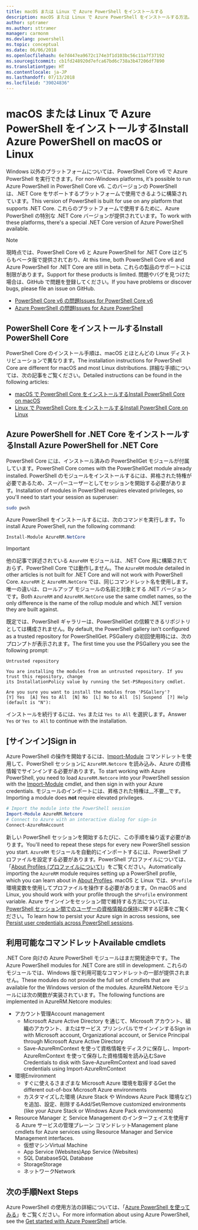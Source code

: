```yaml
---
title: macOS または Linux で Azure PowerShell をインストールする
description: macOS または Linux で Azure PowerShell をインストールする方法。
author: sptramer
ms.author: sttramer
manager: carmonm
ms.devlang: powershell
ms.topic: conceptual
ms.date: 06/06/2018
ms.openlocfilehash: 6e7d447ea9672c174e3f1d103bc56c11a7f37192
ms.sourcegitcommit: cb1fd248920d7efca67bd6c738a3b47206df7890
ms.translationtype: HT
ms.contentlocale: ja-JP
ms.lasthandoff: 07/13/2018
ms.locfileid: "39024836"
---
```

# <a name="install-azure-powershell-on-macos-or-linux"></a><span data-ttu-id="80c0d-103">macOS または Linux で Azure PowerShell をインストールする</span><span class="sxs-lookup"><span data-stu-id="80c0d-103">Install Azure PowerShell on macOS or Linux</span></span>

<span data-ttu-id="80c0d-104">Windows 以外のプラットフォームについては、PowerShell Core v6 で Azure PowerShell を実行できます。</span><span class="sxs-lookup"><span data-stu-id="80c0d-104">For non-Windows platforms, it's possible to run Azure PowerShell in PowerShell Core v6.</span></span> <span data-ttu-id="80c0d-105">このバージョンの PowerShell は、.NET Core をサポートするプラットフォームで使用できるように構築されています。</span><span class="sxs-lookup"><span data-stu-id="80c0d-105">This version of PowerShell is built for use on any platform that supports .NET Core.</span></span> <span data-ttu-id="80c0d-106">これらのプラットフォームで使用するために、Azure PowerShell の特別な .NET Core バージョンが提供されています。</span><span class="sxs-lookup"><span data-stu-id="80c0d-106">To work with these platforms, there's a special .NET Core version of Azure PowerShell available.</span></span>

> [!NOTE]
> <span data-ttu-id="80c0d-107">現時点では、PowerShell Core v6 と Azure PowerShell for .NET Core はどちらもベータ版で提供されており、</span><span class="sxs-lookup"><span data-stu-id="80c0d-107">At this time, both PowerShell Core v6 and Azure PowerShell for .NET Core are still in beta.</span></span>
> <span data-ttu-id="80c0d-108">これらの製品のサポートには制限があります。</span><span class="sxs-lookup"><span data-stu-id="80c0d-108">Support for these products is limited.</span></span> <span data-ttu-id="80c0d-109">問題やバグを見つけた場合は、GitHub で問題を登録してください。</span><span class="sxs-lookup"><span data-stu-id="80c0d-109">If you have problems or discover bugs, please file an issue on GitHub.</span></span>
>
> * [<span data-ttu-id="80c0d-110">PowerShell Core v6 の問題</span><span class="sxs-lookup"><span data-stu-id="80c0d-110">Issues for PowerShell Core v6</span></span>](https://github.com/PowerShell/PowerShell/issues)
> * [<span data-ttu-id="80c0d-111">Azure PowerShell の問題</span><span class="sxs-lookup"><span data-stu-id="80c0d-111">Issues for Azure PowerShell</span></span>](https://github.com/azure/azure-docs-powershell/issues)

## <a name="install-powershell-core"></a><span data-ttu-id="80c0d-112">PowerShell Core をインストールする</span><span class="sxs-lookup"><span data-stu-id="80c0d-112">Install PowerShell Core</span></span>

<span data-ttu-id="80c0d-113">PowerShell Core のインストール手順は、macOS とほとんどの Linux ディストリビューションで異なります。</span><span class="sxs-lookup"><span data-stu-id="80c0d-113">The installation instructions for PowerShell Core are different for macOS and most Linux distributions.</span></span>
<span data-ttu-id="80c0d-114">詳細な手順については、次の記事をご覧ください。</span><span class="sxs-lookup"><span data-stu-id="80c0d-114">Detailed instructions can be found in the following articles:</span></span>

* [<span data-ttu-id="80c0d-115">macOS で PowerShell Core をインストールする</span><span class="sxs-lookup"><span data-stu-id="80c0d-115">Install PowerShell Core on macOS</span></span>](/powershell/scripting/setup/installing-powershell-core-on-macos)
* [<span data-ttu-id="80c0d-116">Linux で PowerShell Core をインストールする</span><span class="sxs-lookup"><span data-stu-id="80c0d-116">Install PowerShell Core on Linux</span></span>](/powershell/scripting/setup/installing-powershell-core-on-linux)

## <a name="install-azure-powershell-for-net-core"></a><span data-ttu-id="80c0d-117">Azure PowerShell for .NET Core をインストールする</span><span class="sxs-lookup"><span data-stu-id="80c0d-117">Install Azure PowerShell for .NET Core</span></span>

<span data-ttu-id="80c0d-118">PowerShell Core には、インストール済みの PowerShellGet モジュールが付属しています。</span><span class="sxs-lookup"><span data-stu-id="80c0d-118">PowerShell Core comes with the PowerShellGet module already installed.</span></span> <span data-ttu-id="80c0d-119">PowerShell のモジュールをインストールするには、昇格された特権が必要であるため、スーパーユーザーとしてセッションを開始する必要があります。</span><span class="sxs-lookup"><span data-stu-id="80c0d-119">Installation of modules in PowerShell requires elevated privileges, so you'll need to start your session as superuser:</span></span>

```bash
sudo pwsh
```

<span data-ttu-id="80c0d-120">Azure PowerShell をインストールするには、次のコマンドを実行します。</span><span class="sxs-lookup"><span data-stu-id="80c0d-120">To install Azure PowerShell, run the following command:</span></span>

```powershell
Install-Module AzureRM.NetCore
```

> [!IMPORTANT]
> <span data-ttu-id="80c0d-121">他の記事で詳述されている `AzureRM` モジュールは、.NET Core 用に構築されておらず、PowerShell Core では動作しません。</span><span class="sxs-lookup"><span data-stu-id="80c0d-121">The `AzureRM` module detailed in other articles is not built for .NET Core and will not work with PowerShell Core.</span></span> <span data-ttu-id="80c0d-122">`AzureRM` と `AzureRM.NetCore` では、同じコマンドレット名を使用します。唯一の違いは、ロールアップ モジュールの名前と対象とする .NET バージョンです。</span><span class="sxs-lookup"><span data-stu-id="80c0d-122">Both `AzureRM` and `AzureRM.NetCore` use the same cmdlet names, so the only difference is the name of the rollup module and which .NET version they are built against.</span></span>

<span data-ttu-id="80c0d-123">既定では、PowerShell ギャラリーは、PowerShellGet の信頼できるリポジトリとしては構成されません。</span><span class="sxs-lookup"><span data-stu-id="80c0d-123">By default, the PowerShell gallery isn't configured as a trusted repository for PowerShellGet.</span></span> <span data-ttu-id="80c0d-124">PSGallery の初回使用時には、次のプロンプトが表示されます。</span><span class="sxs-lookup"><span data-stu-id="80c0d-124">The first time you use the PSGallery you see the following prompt:</span></span>

```output
Untrusted repository

You are installing the modules from an untrusted repository. If you trust this repository, change
its InstallationPolicy value by running the Set-PSRepository cmdlet.

Are you sure you want to install the modules from 'PSGallery'?
[Y] Yes  [A] Yes to All  [N] No  [L] No to All  [S] Suspend  [?] Help (default is "N"):
```

<span data-ttu-id="80c0d-125">インストールを続行するには、`Yes` または `Yes to All` を選択します。</span><span class="sxs-lookup"><span data-stu-id="80c0d-125">Answer `Yes` or `Yes to All` to continue with the installation.</span></span>

## <a name="sign-in"></a><span data-ttu-id="80c0d-126">[サインイン]</span><span class="sxs-lookup"><span data-stu-id="80c0d-126">Sign in</span></span>

<span data-ttu-id="80c0d-127">Azure PowerShell の操作を開始するには、[Import-Module](/powershell/module/Microsoft.PowerShell.Core/Import-Module) コマンドレットを使用して、PowerShell セッションに `AzureRM.Netcore` を読み込み、Azure の資格情報でサインインする必要があります。</span><span class="sxs-lookup"><span data-stu-id="80c0d-127">To start working with Azure PowerShell, you need to load `AzureRM.Netcore` into your PowerShell session with the [Import-Module](/powershell/module/Microsoft.PowerShell.Core/Import-Module) cmdlet, and then sign in with your Azure credentials.</span></span> <span data-ttu-id="80c0d-128">モジュールのインポートには、昇格された特権は__不要__です。</span><span class="sxs-lookup"><span data-stu-id="80c0d-128">Importing a module does __not__ require elevated privileges.</span></span>

```powershell
# Import the module into the PowerShell session
Import-Module AzureRM.Netcore
# Connect to Azure with an interactive dialog for sign-in
Connect-AzureRmAccount
```

<span data-ttu-id="80c0d-129">新しい PowerShell セッションを開始するたびに、この手順を繰り返す必要があります。</span><span class="sxs-lookup"><span data-stu-id="80c0d-129">You'll need to repeat these steps for every new PowerShell session you start.</span></span> <span data-ttu-id="80c0d-130">`AzureRM` モジュールを自動的にインポートするには、PowerShell プロファイルを設定する必要があります。PowerShell プロファイルについては、「[About Profiles (プロファイルについて)](/powershell/module/microsoft.powershell.core/about/about_profiles)」をご覧ください。</span><span class="sxs-lookup"><span data-stu-id="80c0d-130">Automatically importing the `AzureRM` module requires setting up a PowerShell profile, which you can learn about in [About Profiles](/powershell/module/microsoft.powershell.core/about/about_profiles).</span></span>
<span data-ttu-id="80c0d-131">macOS と Linux では、`$Profile` 環境変数を使用してプロファイルを操作する必要があります。</span><span class="sxs-lookup"><span data-stu-id="80c0d-131">On macOS and Linux, you should work with your profile through the `$Profile` environment variable.</span></span> <span data-ttu-id="80c0d-132">Azure サインインをセッション間で維持する方法については、[PowerShell セッション間でのユーザーの資格情報の保持](context-persistence.md)に関する記事をご覧ください。</span><span class="sxs-lookup"><span data-stu-id="80c0d-132">To learn how to persist your Azure sign in across sessions, see [Persist user credentials across PowerShell sessions](context-persistence.md).</span></span>

## <a name="available-cmdlets"></a><span data-ttu-id="80c0d-133">利用可能なコマンドレット</span><span class="sxs-lookup"><span data-stu-id="80c0d-133">Available cmdlets</span></span>

<span data-ttu-id="80c0d-134">.NET Core 向けの Azure PowerShell モジュールはまだ開発途中です。</span><span class="sxs-lookup"><span data-stu-id="80c0d-134">The Azure PowerShell modules for .NET Core are still in development.</span></span> <span data-ttu-id="80c0d-135">これらのモジュールでは、Windows 版で利用可能なコマンドレットの一部が提供されません。</span><span class="sxs-lookup"><span data-stu-id="80c0d-135">These modules do not provide the full set of cmdlets that are available for the Windows version of the modules.</span></span> <span data-ttu-id="80c0d-136">AzureRM.Netcore モジュールには次の関数が実装されています。</span><span class="sxs-lookup"><span data-stu-id="80c0d-136">The following functions are implemented in AzureRM.Netcore modules:</span></span>

* <span data-ttu-id="80c0d-137">アカウント管理</span><span class="sxs-lookup"><span data-stu-id="80c0d-137">Account management</span></span>
  * <span data-ttu-id="80c0d-138">Microsoft Azure Active Directory を通じて、Microsoft アカウント、組織のアカウント、またはサービス プリンシパルでサインインする</span><span class="sxs-lookup"><span data-stu-id="80c0d-138">Sign in with Microsoft account, Organizational account, or Service Principal through Microsoft Azure Active Directory</span></span>
  * <span data-ttu-id="80c0d-139">Save-AzureRmContext を使って資格情報をディスクに保存し、Import-AzureRmContext を使って保存した資格情報を読み込む</span><span class="sxs-lookup"><span data-stu-id="80c0d-139">Save Credentials to disk with Save-AzureRmContext and load saved credentials using Import-AzureRmContext</span></span>
* <span data-ttu-id="80c0d-140">環境</span><span class="sxs-lookup"><span data-stu-id="80c0d-140">Environment</span></span>
  * <span data-ttu-id="80c0d-141">すぐに使えるさまざまな Microsoft Azure 環境を取得する</span><span class="sxs-lookup"><span data-stu-id="80c0d-141">Get the different out-of-box Microsoft Azure environments</span></span>
  * <span data-ttu-id="80c0d-142">カスタマイズした環境 (Azure Stack や Windows Azure Pack 環境など) を追加、設定、削除する</span><span class="sxs-lookup"><span data-stu-id="80c0d-142">Add/Set/Remove customized environments (like your Azure Stack or Windows Azure Pack environments)</span></span>
* <span data-ttu-id="80c0d-143">Resource Manager と Service Management のインターフェイスを使用する Azure サービスの管理プレーン コマンドレット</span><span class="sxs-lookup"><span data-stu-id="80c0d-143">Management plane cmdlets for Azure services using Resource Manager and Service Management interfaces.</span></span>
  * <span data-ttu-id="80c0d-144">仮想マシン</span><span class="sxs-lookup"><span data-stu-id="80c0d-144">Virtual Machine</span></span>
  * <span data-ttu-id="80c0d-145">App Service (Websites)</span><span class="sxs-lookup"><span data-stu-id="80c0d-145">App Service (Websites)</span></span>
  * <span data-ttu-id="80c0d-146">SQL Database</span><span class="sxs-lookup"><span data-stu-id="80c0d-146">SQL Database</span></span>
  * <span data-ttu-id="80c0d-147">Storage</span><span class="sxs-lookup"><span data-stu-id="80c0d-147">Storage</span></span>
  * <span data-ttu-id="80c0d-148">ネットワーク</span><span class="sxs-lookup"><span data-stu-id="80c0d-148">Network</span></span>

## <a name="next-steps"></a><span data-ttu-id="80c0d-149">次の手順</span><span class="sxs-lookup"><span data-stu-id="80c0d-149">Next Steps</span></span>

<span data-ttu-id="80c0d-150">Azure PowerShell の使用方法の詳細については、「[Azure PowerShell を使ってみる](get-started-azureps.md)」をご覧ください。</span><span class="sxs-lookup"><span data-stu-id="80c0d-150">For more information about using Azure PowerShell, see the [Get started with Azure PowerShell](get-started-azureps.md) article.</span></span>
